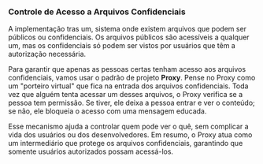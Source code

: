 ### Controle de Acesso a Arquivos Confidenciais 

A implementação tras um, sistema onde existem arquivos que podem ser públicos ou confidenciais. Os arquivos públicos são acessíveis a qualquer um, mas os confidenciais só podem ser vistos por usuários que têm a autorização necessária. 

Para garantir que apenas as pessoas certas tenham acesso aos arquivos confidenciais, vamos usar o padrão de projeto **Proxy**. Pense no Proxy como um "porteiro virtual" que fica na entrada dos arquivos confidenciais. Toda vez que alguém tenta acessar um desses arquivos, o Proxy verifica se a pessoa tem permissão. Se tiver, ele deixa a pessoa entrar e ver o conteúdo; se não, ele bloqueia o acesso com uma mensagem educada.

Esse mecanismo ajuda a controlar quem pode ver o quê, sem complicar a vida dos usuários ou dos desenvolvedores. Em resumo, o Proxy atua como um intermediário que protege os arquivos confidenciais, garantindo que somente usuários autorizados possam acessá-los.
